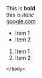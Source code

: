<html>
  <head>
  
  </head>
  <body>
  This is <strong>bold</strong><br>
  this is <em>italic</em><br>
  <a href="http://www.google.com">google.com</a>
  <ul>
    <li>Item 1</li>
    <li> Item 2</li>
    </ul>
  <ol>
    <li>Item 1</li>
    <li> Item 2</li>
    </ol>
  
    </body>
  </html>
